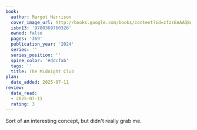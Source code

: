 ```yaml
---
book:
  author: Margot Harrison
  cover_image_url: http://books.google.com/books/content?id=zfzzEAAAQBAJ&printsec=frontcover&img=1&zoom=1&edge=curl&source=gbs_api
  isbn13: '9780369760326'
  owned: false
  pages: '369'
  publication_year: '2024'
  series: ''
  series_position: ''
  spine_color: '#ddcfab'
  tags: ''
  title: The Midnight Club
plan:
  date_added: 2025-07-11
review:
  date_read:
  - 2025-07-11
  rating: 3
---
```

Sort of an interesting concept, but didn't really grab me.
